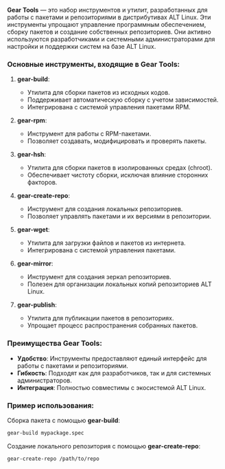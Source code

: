 **Gear Tools** — это набор инструментов и утилит, разработанных для работы с пакетами и репозиториями в дистрибутивах ALT Linux. Эти инструменты упрощают управление программным обеспечением, сборку пакетов и создание собственных репозиториев. Они активно используются разработчиками и системными администраторами для настройки и поддержки систем на базе ALT Linux.

### Основные инструменты, входящие в Gear Tools:

1. **gear-build**:
   - Утилита для сборки пакетов из исходных кодов.
   - Поддерживает автоматическую сборку с учетом зависимостей.
   - Интегрирована с системой управления пакетами RPM.

2. **gear-rpm**:
   - Инструмент для работы с RPM-пакетами.
   - Позволяет создавать, модифицировать и проверять пакеты.

3. **gear-hsh**:
   - Утилита для сборки пакетов в изолированных средах (chroot).
   - Обеспечивает чистоту сборки, исключая влияние сторонних факторов.

4. **gear-create-repo**:
   - Инструмент для создания локальных репозиториев.
   - Позволяет управлять пакетами и их версиями в репозитории.

5. **gear-wget**:
   - Утилита для загрузки файлов и пакетов из интернета.
   - Интегрирована с системой управления пакетами.

6. **gear-mirror**:
   - Инструмент для создания зеркал репозиториев.
   - Полезен для организации локальных копий репозиториев ALT Linux.

7. **gear-publish**:
   - Утилита для публикации пакетов в репозиториях.
   - Упрощает процесс распространения собранных пакетов.

### Преимущества Gear Tools:
- **Удобство**: Инструменты предоставляют единый интерфейс для работы с пакетами и репозиториями.
- **Гибкость**: Подходят как для разработчиков, так и для системных администраторов.
- **Интеграция**: Полностью совместимы с экосистемой ALT Linux.

### Пример использования:
Сборка пакета с помощью **gear-build**:
```bash
gear-build mypackage.spec
```

Создание локального репозитория с помощью **gear-create-repo**:
```bash
gear-create-repo /path/to/repo
```
